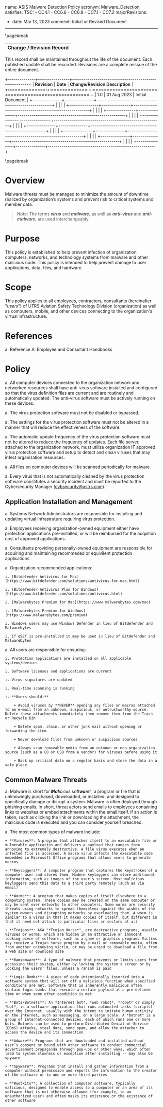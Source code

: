 name: ASIS Malware Detection Policy
acronym: Malware_Detection
satisfies:
  TSC:
    - CC4.1
    - CC6.6
    - CC6.8
    - CC7.1
    - CC7.2
majorRevisions:
  - date: Mar 13, 2023
    comment: Initial or Revised Document
---

\pagebreak

|**Change / Revision Record**|
|    :----:   |

This record shall be maintained throughout the life of the document. Each published update shall be recorded. Revisions are a complete reissue of the entire document. 

+--------------+----------------+-------------------------------------------------------+
| **Revision**  |   **Date**    | **Change/Revision Description**                       |
+:=============:+:=============:+:=====================================================:+
|       1.0     | 01 Aug 2023   | Initial Document                                      |
+---------------+---------------+-------------------------------------------------------+
|               |               |                                                       |
+---------------+---------------+-------------------------------------------------------+
|               |               |                                                       |
+---------------+---------------+-------------------------------------------------------+
|               |               |                                                       |
+---------------+---------------+-------------------------------------------------------+
|               |               |                                                       |
+---------------+---------------+-------------------------------------------------------+
|               |               |                                                       |
+---------------+---------------+-------------------------------------------------------+
|               |               |                                                       |
+---------------+---------------+-------------------------------------------------------+
|               |               |                                                       |
+---------------+---------------+-------------------------------------------------------+

\pagebreak

# Overview

Malware threats must be managed to minimize the amount of downtime realized by organization’s systems and prevent risk to critical systems and member data.

> Note: The terms ***virus*** and ***malware***, as well as ***anti-virus*** and ***anti-malware***, are used interchangeably. 

# Purpose

This policy is established to help prevent infection of organization computers, networks, and technology systems from malware and other malicious code. This policy is intended to help prevent damage to user applications, data, files, and hardware.

# Scope

This policy applies to all employees, contractors, consultants (hereinafter "*users*") of UTRS Aviation Safety Technology Division (organization) as well as computers, mobile, and other devices connecting to the organization's virtual infrastructure. 

# References

a. Reference A: Employee and Consultant Handbooks

# Policy

a. All computer devices connected to the organization network and networked resources shall have anti-virus software installed and configured so that the virus definition files are current and are routinely and automatically updated. The anti-virus software must be actively running on these devices.

a. The virus protection software must not be disabled or bypassed.

a. The settings for the virus protection software must not be altered in a manner that will reduce the effectiveness of the software.

a. The automatic update frequency of the virus protection software must not be altered to reduce the frequency of updates.
Each file server, attached to the organization network, must utilize organization IT approved virus protection software and setup to detect and clean viruses that may infect organization resources.

a. All files on computer devices will be scanned periodically for malware.

a. Every virus that is not automatically cleaned by the virus protection software constitutes a security incident and must be reported to the Cybersecurity Manager (<cybsecurity@ustrs.com>).

## Application Installation and Management

a. Systems Network Administrators are responsible for installing and updating virtual infrastruture requiring virus protection.

a. Employees receiving organization-owned equipment either have protection applications pre-installed, or will be reimbursed for the acquition cost of approved applications.

a. Consultants providing personally-owned equipment are responsible for acquiring and maintaining recommeded or equivilent protection applications.

a. Organization recommended applications:

    i. [Bitdefender Antivirus for Mac](https://www.bitdefender.com/solutions/antivirus-for-mac.html)

    i. [Bitdefender Antivirus Plus for Windows](https://www.bitdefender.com/solutions/antivirus.html)

    i. [Malwarebytes Premium for Mac](https://www.malwarebytes.com/mac)

    i. [Malwarebytes Premium for Windows](https://www.malwarebytes.com/premium)

    i. Windows users may use Windows Defender in lieu of Bitdefender and Malwarebytes

    i. If eSET is pre-installed it may be used in lieu of Bitdefender and Malwarebytes

a. All users are responsible for ensuring:

    i. Protection applications are installed on all applicable systems/devices

    i. Software licenses and applications are current

    i. Virus signatures are updated

    i. Real-time scanning is running

    i. **Users should:**

        + Avoid viruses by **NEVER** opening any files or macros attached to an e-mail from an unknown, suspicious, or untrustworthy source. Delete these attachments immediately then remove them from the Trash or Recycle Bin

        + Delete spam, chain, or other junk mail without opening or forwarding the item

        + Never download files from unknown or suspicious sources

        + Always scan removable media from an unknown or non-organization source (such as a CD or USB from a vendor) for viruses before using it

        + Back up critical data on a regular basis and store the data in a safe place

## Common Malware Threats

a. Malware is short for ***Mal***icious soft***ware***", a program or file that is unknowingly purchased, downloaded, or installed, and designed to specifically damage or disrupt a system. Malware is often deployed through phishing emails. In short, threat actors send emails to employees containing links to websites or embed attachments within the email itself. If an action is taken, such as clicking the link or downloading the attachment, the malicious code is executed and you can consider yourself breached.

a. The most common types of malware include:

    + **Viruses**: A program that attaches itself to an executable file or vulnerable application and delivers a payload that ranges from annoying to extremely destructive. A file virus executes when an infected file is accessed. A macro virus infects the executable code embedded in Microsoft Office programs that allows users to generate macros

    + **Keyloggers**: A computer program that captures the keystrokes of a computer user and stores them. Modern keyloggers can store additional information, such as images of the user’s screen. Most malicious keyloggers send this data to a third party remotely (such as via email)

    + **Worms**: A program that makes copies of itself elsewhere in a computing system. These copies may be created on the same computer or may be sent over networks to other computers. Some worms are security threats using networks to spread themselves against the wishes of the system owners and disrupting networks by overloading them. A worm is similar to a virus in that it makes copies of itself, but different in that it need not attach to particular files or sectors at all

    + **Trojans**: AKA "*Trojan Horse*", are destructive programs, usually viruses or worms, which are hidden in an attractive or innocent looking piece of software, such as a game or graphics program. Victims may receive a Trojan horse program by e-mail or removable media, often from another unknowing victim, or may be urged to download a file from a web site or download site

    + **Ransomware**: A type of malware that prevents or limits users from accessing their system, either by locking the system's screen or by locking the users' files, unless a ransom is paid

    + **Logic Bombs**: A piece of code intentionally inserted into a software system that will set off a malicious function when specified conditions are met. Software that is inherently malicious often contain logic bombs that execute a certain payload at a pre-defined time or when some other condition is met

    + **Bots/Botnets**: An *Internet bot*, *web robot*, *robot* or simply *bot*, is a software application that runs automated tasks (scripts) over the Internet, usually with the intent to imitate human activity on the Internet, such as messaging, on a large scale. A *botnet* is a group of Internet-connected devices, each of which runs one or more bots. Botnets can be used to perform Distributed Denial-of-Service (DDoS) attacks, steal data, send spam, and allow the attacker to access the device and its connection

    + **Adware**: Programs that are downloaded and installed without user’s consent or bound with other software to conduct commercial advertisement propaganda through pop-ups or other ways, which often lead to system slowness or exception after installing -- may also be spyware

    + **Spyware**: Programs that install and gather information from a computer without permission and reports the information to the creator of the software or to one or more third parties

    + **Rootkits**: A collection of computer software, typically malicious, designed to enable access to a computer or an area of its software that is not otherwise allowed (for example, to an unauthorized user) and often masks its existence or the existence of other software
 





